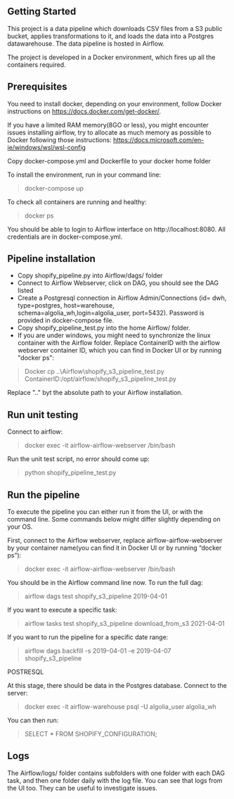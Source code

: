 ## Getting Started

This project is a data pipeline which downloads CSV files from a S3 public bucket, applies transformations to it, and loads the data into a Postgres datawarehouse. The data pipeline is hosted in Airflow.

The project is developed in a Docker environment, which fires up all the containers required. 

## Prerequisites

You need to install docker, depending on your environment, follow Docker instructions on https://docs.docker.com/get-docker/. 

If you have a limited RAM memory(8GO or less), you might encounter issues installing airflow, try to allocate as much memory as possible to Docker following those instructions:
https://docs.microsoft.com/en-ie/windows/wsl/wsl-config

Copy docker-compose.yml and Dockerfile to your docker home folder

To install the environment, run in your command line:
> docker-compose up

To check all containers are running and healthy:
> docker ps

You should be able to login to Airflow interface on http://localhost:8080. All credentials are in docker-compose.yml.

## Pipeline installation

- Copy shopify_pipeline.py into Airflow/dags/ folder
- Connect to Airflow Webserver, click on DAG, you should see the DAG listed
- Create a Postgresql connection in Airflow Admin/Connections (id= dwh, type=postgres, host=warehouse, schema=algolia_wh,login=algolia_user, port=5432). Password is provided in docker-compose file. 
- Copy shopify_pipeline_test.py into the home Airflow/ folder.
- If you are under windows, you might need to synchronize the linux container with the Airflow folder. Replace ContainerID with the airflow webserver container ID, which you can find in Docker UI or by running "docker ps":

> Docker cp ..\Airflow\shopify_s3_pipeline_test.py ContainerID:/opt/airflow/shopify_s3_pipeline_test.py

Replace ".." byt the absolute path to your Airflow installation.

## Run unit testing

Connect to airflow:

> docker exec -it airflow-airflow-webserver /bin/bash

Run the unit test script, no error should come up:

>python shopify_pipeline_test.py

## Run the pipeline

To execute the pipeline you can either run it from the UI, or with the command line. Some commands below might differ slightly depending on your OS. 

First, connect to the Airflow webserver, replace airflow-airflow-webserver by your container name(you can find it in Docker UI or by running “docker ps”):

> docker exec -it airflow-airflow-webserver /bin/bash

You should be in the Airflow command line now. To run the full dag:

> airflow dags test shopify_s3_pipeline 2019-04-01

If you want to execute a specific task:

> airflow tasks test shopify_s3_pipeline download_from_s3 2021-04-01

If you want to run the pipeline for a specific date range:
> airflow dags backfill -s 2019-04-01 -e 2019-04-07 shopify_s3_pipeline

POSTRESQL

At this stage, there should be data in the Postgres database. 
Connect to the server:
> docker exec -it  airflow-warehouse psql -U algolia_user algolia_wh

You can then run:

> SELECT * FROM SHOPIFY_CONFIGURATION;

## Logs

The Airflow/logs/ folder contains subfolders with one folder with each DAG task, and then one folder daily with the log file. You can see that logs from the UI too. They can be useful to investigate issues. 
